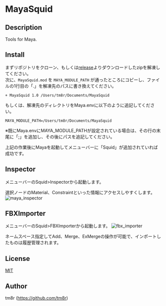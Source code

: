 # MayaSquid
## Description
Tools for Maya.

## Install
まずリポジトリをクローン、もしくは[release](https://github.com/tm8r/MayaSquid/releases/)よりダウンロードしたzipを解凍してください。\
次に、`MayaSquid.mod` を `MAYA_MODULE_PATH` が通ったところにコピーし、ファイルの1行目の「.」を解凍先のパスに書き換えてください。
```
+ MayaSquid 1.0 /Users/tm8r/Documents/MayaSquid
```
もしくは、解凍先のディレクトリをMaya.envに以下のように追記してください。
```
MAYA_MODULE_PATH=/Users/tm8r/Documents/MayaSquid
```
※既にMaya.envにMAYA_MODULE_PATHが設定されている場合は、その行の末尾に「;」を追加し、その後にパスを追記してください。

上記の作業後にMayaを起動してメニューバーに「Squid」が追加されていれば成功です。

## Inspector
メニューバーのSquid>Inspectorから起動します。

選択ノードのMaterial、Constraintといった情報にアクセスしやすくします。
![maya_inspector](https://user-images.githubusercontent.com/1896961/54471737-474e6d00-4801-11e9-967f-621b8dce2de9.gif)

## FBXImporter
メニューバーのSquid>FBXImporterから起動します。
![fbx_importer](https://user-images.githubusercontent.com/1896961/65010402-b6d91c80-d94a-11e9-876b-387f01718907.png)

ネームスペース指定してAdd、Merge、ExMergeの操作が可能で、インポートしたものは履歴管理されます。

## License
[MIT](https://en.wikipedia.org/wiki/MIT_License)

## Author
tm8r (https://github.com/tm8r)
